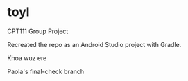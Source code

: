 # toyl
CPT111 Group Project

Recreated the repo as an Android Studio project with Gradle.

Khoa wuz ere

Paola's final-check branch